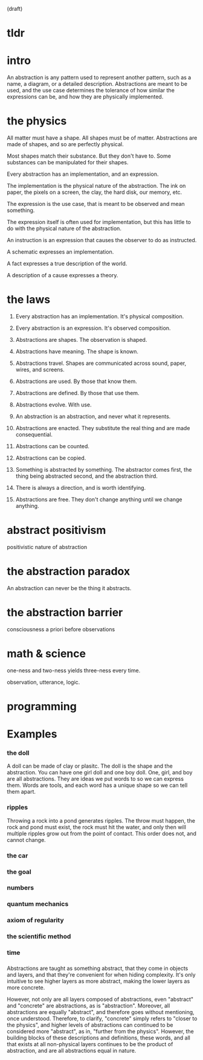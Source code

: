 (draft)

# tldr


# intro

An abstraction is any pattern used to represent another pattern, such as a name, a diagram, or a detailed description. Abstractions are meant to be used, and the use case determines the tolerance of how similar the expressions can be, and how they are physically implemented.




# the physics

All matter must have a shape. All shapes must be of matter. Abstractions are made of shapes, and so are perfectly physical.

Most shapes match their substance. But they don't have to. Some substances can be manipulated for their shapes. 

Every abstraction has an implementation, and an expression. 

The implementation is the physical nature of the abstraction. The ink on paper, the pixels on a screen, the clay, the hard disk, our memory, etc. 

The expression is the use case, that is meant to be observed and mean something.

The expression itself is often used for implementation, but this has little to do with the physical nature of the abstraction.

An instruction is an expression that causes the observer to do as instructed.

A schematic expresses an implementation.

A fact expresses a true description of the world.

A description of a cause expresses a theory.




# the laws

1. Every abstraction has an implementation. It's physical composition.

2. Every abstraction is an expression. It's observed composition.

3. Abstractions are shapes. The observation is shaped.

4. Abstractions have meaning. The shape is known.

5. Abstractions travel. Shapes are communicated across sound, paper, wires, and screens.

6. Abstractions are used. By those that know them.

7. Abstractions are defined. By those that use them.

8. Abstractions evolve. With use.

9. An abstraction is an abstraction, and never what it represents.

10. Abstractions are enacted. They substitute the real thing and are made consequential.

11. Abstractions can be counted.

12. Abstractions can be copied.

13. Something is abstracted by something. The abstractor comes first, the thing being abstracted second, and the abstraction third.

14. There is always a direction, and is worth identifying.

15. Abstractions are free. They don't change anything until we change anything.

# abstract positivism

positivistic nature of abstraction

# the abstraction paradox

An abstraction can never be the thing it abstracts.

# the abstraction barrier

consciousness
a priori
before observations

# math & science

one-ness and two-ness yields three-ness every time.

observation, utterance, logic.

# programming


# Examples

### the doll

A doll can be made of clay or plasitc. The doll is the shape and the abstraction. You can have one girl doll and one boy doll. One, girl, and boy are all abstractions. They are ideas we put words to so we can express them. Words are tools, and each word has a unique shape so we can tell them apart.

### ripples

Throwing a rock into a pond generates ripples. The throw must happen, the rock and pond must exist, the rock must hit the water, and only then will multiple ripples grow out from the point of contact. This order does not, and cannot change.

### the car

### the goal

### numbers

### quantum mechanics

### axiom of regularity

### the scientific method

### time

### 

Abstractions are taught as something abstract, that they come in objects and layers, and that they're convenient for when hiding complexity. It's only intuitive to see higher layers as more abstract, making the lower layers as more concrete.

However, not only are all layers composed of abstractions, even "abstract" and "concrete" are abstractions, as is "abstraction". Moreover, all abstractions are equally "abstract", and therefore goes without mentioning, once understood. Therefore, to clarify, "concrete" simply refers to "closer to the physics", and higher levels of abstractions can continued to be considered more "abstract", as in, "further from the physics". However, the building blocks of these descriptions and definitions, these words, and all that exists at all non-physical layers continues to be the product of abstraction, and are all abstractions equal in nature. 










